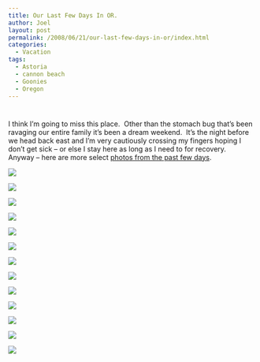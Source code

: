 ```yaml
---
title: Our Last Few Days In OR.
author: Joel
layout: post
permalink: /2008/06/21/our-last-few-days-in-or/index.html
categories:
  - Vacation
tags:
  - Astoria
  - cannon beach
  - Goonies
  - Oregon
---
```

# 

I think I’m going to miss this place.  Other than the stomach bug that’s been ravaging our entire family it’s been a dream weekend.  It’s the night before we head back east and I’m very cautiously crossing my fingers hoping I don’t get sick – or else I stay here as long as I need to for recovery.   Anyway – here are more select [photos from the past few days][1].

 [1]: http://www.flickr.com/photos/joelin0/

![][2]

 [2]: http://farm4.static.flickr.com/3163/2599768390_41e3158751.jpg

![][3]

 [3]: http://farm4.static.flickr.com/3271/2599768178_f3de9b57bc.jpg

![][4]

 [4]: http://farm4.static.flickr.com/3018/2599767776_5382be1496.jpg

![][5]

 [5]: http://farm4.static.flickr.com/3242/2598938499_8b25f6db9a.jpg

![][6]

 [6]: http://farm4.static.flickr.com/3095/2599767210_40c62f3247.jpg

![][7]

 [7]: http://farm4.static.flickr.com/3160/2599767032_b505b12885.jpg

![][8]

 [8]: http://farm4.static.flickr.com/3098/2599766742_f02e956d1d.jpg

![][9]

 [9]: http://farm4.static.flickr.com/3134/2599766182_ba43be3b67.jpg

![][10]

 [10]: http://farm4.static.flickr.com/3044/2599765628_bfdc624866.jpg

![][11]

 [11]: http://farm4.static.flickr.com/3051/2599765264_8be41f3ec7.jpg

![][12]

 [12]: http://farm4.static.flickr.com/3024/2598936003_bb46c55ca9.jpg

![][13]

 [13]: http://farm4.static.flickr.com/3029/2598935401_e89da91f6a.jpg

![][14]

 [14]: http://farm4.static.flickr.com/3116/2598934889_14e9901efa.jpg
